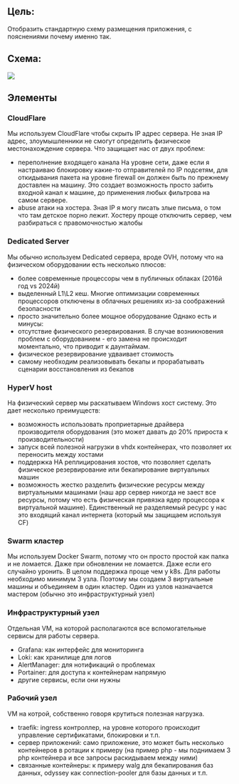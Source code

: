 ## Цель:
Отобразить стандартную схему размещения приложения, с пояснениями почему именно так.
## Схема:
[![](https://mermaid.ink/img/pako:eNqtVuFKG0EQfpVlQbCQSO42Vj2KUCImQoRQbX606Y_Tu5iQ5C5cLrRWBKOFFhW0Cq1YqRZqf8e00Rgb-wp7r9AXaB-hs7vn5TRXatreD72Z--abmW93Z7OE501NxwpesNRyDiUfZAwEz8AACocRfU9PnHVnizboBW3SDm3RJnLW6BmYl7SBaAvRNrx1nFX4fA6AprPCv4TDGUMwVapzgjqD6Z5AAoYhVzNYQNjzsKJbjzP45-Hrj4geAseFswl5gIvWOTvYGfxEBOiGFkS_y8s6oXUe3IHALeTUWCYW280Vm4RM3_dqP1pbvEUIq7M-UKxoVrVsUbX0P6Sa0LX8vGrrGqIfeD8N9tefI5HOmRWbd_TmmCVKLJZ1K5xGCXBz9i7WI555qlqlWLFasXULQSy3Ed1nBTo1Id29OWscPHV6Sr_wDukOPYCVoF9BJGgVQS1M3Vd8uc7RVMrr5eq5bnnZ09MS5ExPIwkN8qV6AY3xvM4KLHob_q-xpXM2gJbvAliVOz3s7Jkw5wu6JfH2tz-7ZiBy1kVtbsOrqmfzBTQ4ZSxYeqUSTJ0S-HdHTNSUadlq3vgNd1xAd9dR3FKzqqEGopIu6gAlzUK-B-LbAAGKyUIxGRQ7gjU5oZfOSy77bfSRb6WP3J8-98tlEbG_cm1zIvoNXlv8iJy6h_k8kCFmGrag2P3EKBowAM6guQ5f-mbAkXc2-pSNCNnIX8lGbiUb6Vs28u-ykf8iW4_hE9MbzKysJoyApn8019yskMI3giGGHoPEcJIZ5JJFQfQpbbFx0fZPFxEghhcwjF8bSX6-HWhljU0GnvxG-hYfSpJAu7OAs8Fp73WmAnzxAF_S9cWZyeb9W1CXycA6Ayk9UF9Vyv5EsltlgJOdq14vPyvCzQDgC_t9fVVC_PTErSTAybZqr5dvP68S4lVC_HrcuCH5vuxWIXDsJhYCJ2ZnUzOurrFJ8TU26Yp_yG_6NkS3xJ3Ptzq05QZ4S91HhNx3BMEh-OWS17BiW1U9hEu6VVKZiZcYVwbbOb0Et7kCr5pqFdgVvQwxZdV4ZJqlqzDLrC7ksJJVixWwqmUN7vaJvArjqguBQ6hbMbNq2FgZ4wxYWcLPsCJJd4ciI1Fyd1gmEVkaI9EQXsSKLA2NjgxHIsNRMkqikUh0ZDmEn_OkEfZl-RfwyOR5?type=png)](https://mermaid.live/edit#pako:eNqtVuFKG0EQfpVlQbCQSO42Vj2KUCImQoRQbX606Y_Tu5iQ5C5cLrRWBKOFFhW0Cq1YqRZqf8e00Rgb-wp7r9AXaB-hs7vn5TRXatreD72Z--abmW93Z7OE501NxwpesNRyDiUfZAwEz8AACocRfU9PnHVnizboBW3SDm3RJnLW6BmYl7SBaAvRNrx1nFX4fA6AprPCv4TDGUMwVapzgjqD6Z5AAoYhVzNYQNjzsKJbjzP45-Hrj4geAseFswl5gIvWOTvYGfxEBOiGFkS_y8s6oXUe3IHALeTUWCYW280Vm4RM3_dqP1pbvEUIq7M-UKxoVrVsUbX0P6Sa0LX8vGrrGqIfeD8N9tefI5HOmRWbd_TmmCVKLJZ1K5xGCXBz9i7WI555qlqlWLFasXULQSy3Ed1nBTo1Id29OWscPHV6Sr_wDukOPYCVoF9BJGgVQS1M3Vd8uc7RVMrr5eq5bnnZ09MS5ExPIwkN8qV6AY3xvM4KLHob_q-xpXM2gJbvAliVOz3s7Jkw5wu6JfH2tz-7ZiBy1kVtbsOrqmfzBTQ4ZSxYeqUSTJ0S-HdHTNSUadlq3vgNd1xAd9dR3FKzqqEGopIu6gAlzUK-B-LbAAGKyUIxGRQ7gjU5oZfOSy77bfSRb6WP3J8-98tlEbG_cm1zIvoNXlv8iJy6h_k8kCFmGrag2P3EKBowAM6guQ5f-mbAkXc2-pSNCNnIX8lGbiUb6Vs28u-ykf8iW4_hE9MbzKysJoyApn8019yskMI3giGGHoPEcJIZ5JJFQfQpbbFx0fZPFxEghhcwjF8bSX6-HWhljU0GnvxG-hYfSpJAu7OAs8Fp73WmAnzxAF_S9cWZyeb9W1CXycA6Ayk9UF9Vyv5EsltlgJOdq14vPyvCzQDgC_t9fVVC_PTErSTAybZqr5dvP68S4lVC_HrcuCH5vuxWIXDsJhYCJ2ZnUzOurrFJ8TU26Yp_yG_6NkS3xJ3Ptzq05QZ4S91HhNx3BMEh-OWS17BiW1U9hEu6VVKZiZcYVwbbOb0Et7kCr5pqFdgVvQwxZdV4ZJqlqzDLrC7ksJJVixWwqmUN7vaJvArjqguBQ6hbMbNq2FgZ4wxYWcLPsCJJd4ciI1Fyd1gmEVkaI9EQXsSKLA2NjgxHIsNRMkqikUh0ZDmEn_OkEfZl-RfwyOR5)
## Элементы
### CloudFlare
Мы используем CloudFlare чтобы скрыть IP адрес сервера. Не зная IP адрес, злоумышленники не cмогут определить физическое местонахождение сервера. Что защищает нас от двух проблем:
- переполнение входящего канала
  На уровне сети, даже если я настраиваю блокировку какие-то отправителей по IP подсетям, для откидывания пакета на уровне firewall он должен быть по прежнему доставлен на машину. Это создает возможность просто забить входной канал к машине, до применения любых фильтрова на самом сервере.
- abuse атаки на хостера.
  Зная IP я могу писать злые письма, о том что там детское порно лежит. Хостеру проще отключить сервер, чем разбираться с правомочностью жалобы
### Dedicated Server
Мы обычно используем Dedicated сервера, вроде OVH, потому что на физическом оборудовании есть несколько плюсов:
- более современные процессоры чем в публичных облаках (2016й год vs 2024й)
- выделенный L1\L2 кеш. Многие оптимизации современных процессоров отключены в облачных решениях из-за соображений безопасности
- просто значительно более мощное оборудование
Однако есть и минусы:
- отсутствие физического резервирования. В случае возникновения проблем с оборудованием - его замена не происходит моментально, что приводит к даунтаймам.
- физическое резервирование удваивает стоимость
- самому необходим реализовывать бекапы и прорабатывать сценарии восстановления из бекапов
### HyperV host
На физический сервер мы раскатываем Windows хост систему. Это дает несколько преимуществ:
- возможность использовать проприетарные драйвера производителя оборудования (это может давать до 20% прироста к производительности)
- запуск всей полезной нагрузки в vhdx контейнерах, что позволяет их переносить между хостами
- поддержка HA реплицирования хостов, что позволяет сделать физическое резервирование или бекапирование виртуальных машин
- возможность жестко разделить физические ресурсы между виртуальными машинами (наш app сервер никогда не заест все ресурсы, потому что есть физическая привязка ядер процессора к виртуальной машине). Единственный не разделяемый ресурс у нас это входящий канал интернета (который мы защищаем используя CF)
### Swarm кластер
Мы используем Docker Swarm, потому что он просто простой как палка и не ломается. Даже при обновлении не ломается. Даже если его случайно уронить. В целом поддержка проще чем у k8s. Для работы необходимо минимум 3 узла. Поэтому мы создаем 3 виртуальные машины и объединяем в один кластер. Один из узлов назначается мастером (обычно это инфраструктурный узел)
### Инфраструктурный узел
Отдельная VM, на которой располагаются все вспомогательные сервисы для работы сервера.
- Grafana: как интерфейс для мониторинга
- Loki: как хранилище для логов
- AlertManager: для нотификаций о проблемах
- Portainer: для доступа к контейнерам напрямую
- другие сервисы, если они нужны
### Рабочий узел
VM на котрой, собственно говоря крутиться полезная нагрузка.
- traefik: ingress контроллер, на уровне которого происходит управление сертификатами, блокировки и т.п.
- сервер приложений: само приложение, это может быть несколько контейнеров в ротации к примеру (на пример php - мы поднимаем 3 php контейнера и все запросы раскидываем между ними)
- связанные контейнеры: к примеру walg для бекапирования баз данных, odyssey как connection-pooler для базы данных и т.п.
